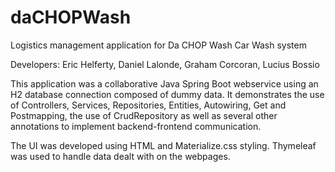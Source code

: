 # daCHOPWash
Logistics management application for Da CHOP Wash Car Wash system

Developers: Eric Helferty, Daniel Lalonde, Graham Corcoran, Lucius Bossio

This application was a collaborative Java Spring Boot webservice using an H2 database connection composed of dummy data. 
It demonstrates the use of Controllers, Services, Repositories, Entities, Autowiring, Get and Postmapping, 
the use of CrudRepository as well as several other annotations to implement backend-frontend communication.

The UI was developed using HTML and Materialize.css styling. Thymeleaf was used to handle data dealt with on the webpages.
